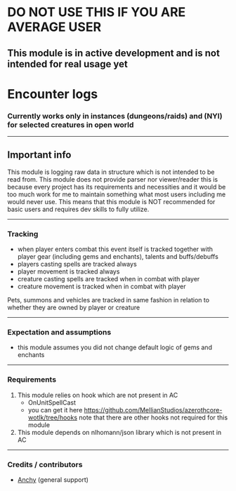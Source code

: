 # DO NOT USE THIS IF YOU ARE AVERAGE USER
## This module is in active development and is not intended for real usage yet

# Encounter logs

### Currently works only in instances (dungeons/raids) and (NYI) for selected creatures in open world

---

## Important info
This module is logging raw data in structure which is not intended to be read from.
This module does not provide parser nor viewer/reader this is because every project has its requirements and necessities
and it would be too much work for me to maintain something what most users including me would never use.
This means that this module is NOT recommended for basic users and requires dev skills to fully utilize.

---

### Tracking
- when player enters combat this event itself is tracked together with player gear (including gems and enchants), talents and buffs/debuffs
- players casting spells are tracked always
- player movement is tracked always
- creature casting spells are tracked when in combat with player
- creature movement is tracked when in combat with player

Pets, summons and vehicles are tracked in same fashion in relation to whether they are owned by player or creature

---

### Expectation and assumptions
- this module assumes you did not change default logic of gems and enchants

---

### Requirements
1. This module relies on hook which are not present in AC
   - OnUnitSpellCast
   - you can get it here https://github.com/MellianStudios/azerothcore-wotlk/tree/hooks note that there are other hooks not required for this module
2. This module depends on nlhomann/json library which is not present in AC

---

### Credits / contributors
- [Anchy](https://github.com/AnchyDev) (general support)
